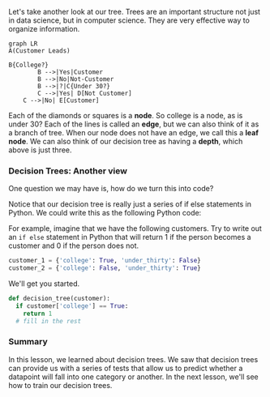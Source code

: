 Let's take another look at our tree. Trees are an important structure not just in data science, but in computer science. They are very effective way to organize information.

```mermaid
graph LR
A(Customer Leads)

B{College?}
		B -->|Yes|Customer
		B -->|No|Not-Customer
		B -->|?|C{Under 30?}
		C -->|Yes| D[Not Customer]
    C -->|No| E[Customer]
```



Each of the diamonds or squares is a **node**. So college is a node, as is under 30? Each of the lines is called an **edge**, but we can also think of it as a branch of tree. When our node does not have an edge, we call this a **leaf node**. We can also think of our decision tree as having a **depth**, which above is just three.

### Decision Trees: Another view 

One question we may have is, how do we turn this into code? 

Notice that our decision tree is really just a series of if else statements in Python. We could write this as the following Python code:

For example, imagine that we have the following customers.  Try to write out an `if else` statement in Python that will return 1 if the person becomes a customer and 0 if the person does not.

```python
customer_1 = {'college': True, 'under_thirty': False}
customer_2 = {'college': False, 'under_thirty': True}
```

We'll get you started.

```python
def decision_tree(customer):
  if customer['college'] == True:
    return 1
  # fill in the rest
```

### Summary 

In this lesson, we learned about decision trees. We saw that decision trees can provide us with a series of tests that allow us to predict whether a datapoint will fall into one category or another. In the next lesson, we'll see how to train our decision trees.